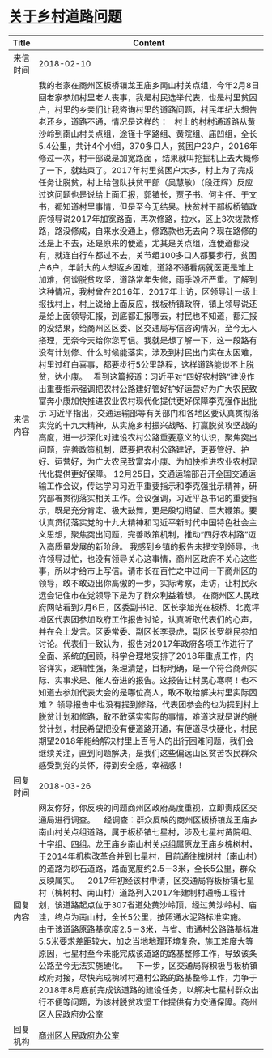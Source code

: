# <a href="http://www.shangluo.gov.cn/zmhd/ldxxxx.jsp?urltype=leadermail.LeaderMailContentUrl&wbtreeid=1112&leadermailid=4553">关于乡村道路问题</a>
| Title |                                                                                                                                                                                                                                                                                                                                                                                                                                                                                                                                                                                                                                                                                                                                                                                                        Content                                                                                                                                                                                                                                                                                                                                                                                                                                                                                                                                                                                                                                                                                                                                                                                                         |
|:-----:|------------------------------------------------------------------------------------------------------------------------------------------------------------------------------------------------------------------------------------------------------------------------------------------------------------------------------------------------------------------------------------------------------------------------------------------------------------------------------------------------------------------------------------------------------------------------------------------------------------------------------------------------------------------------------------------------------------------------------------------------------------------------------------------------------------------------------------------------------------------------------------------------------------------------------------------------------------------------------------------------------------------------------------------------------------------------------------------------------------------------------------------------------------------------------------------------------------------------------------------------------------------------------------------------------------------------------------------------------------------------------------------------------------------------------------------------------------------------------------------------------------------------------------------------------------------------------------------------------------------------|
| 来信时间  | 2018-02-10                                                                                                                                                                                                                                                                                                                                                                                                                                                                                                                                                                                                                                                                                                                                                                                                                                                                                                                                                                                                                                                                                                                                                                                                                                                                                                                                                                                                                                                                                                                                                                                                             |
| 来信内容  | 我的老家在商州区板桥镇龙王庙乡南山村关点组，今年2月8日回老家参加村里老人丧事，我是村民选举代表，也是村里贫困户，村里的乡亲们让我咨询村里的道路问题，村民年纪大想告老还乡，道路不通，情况是这样的：   村上的村村通道路从黄沙岭到南山村关点组，途径十字路组、黄院组、庙凹组，全长5.4公里，共计4个小组，370多口人，贫困户23户，2016年修过一次，村干部说是加宽路面 ，结果就叫挖掘机上去大概修了一下，就结束了。2017年村里贫困户太多，村上为了完成任务让脱贫，村上给包队扶贫干部（吴慧敏）（段迂辉）反应过这问题也是说给上面汇报，郭镇长，贾子书、何主任、于文书，都知道村里事情，但是至今无结果。扶贫村干部板桥镇政府领导说2017年加宽路面，再次修路，拉水，区上3次拨款修路，路没修成，自来水没通上，修路款也无去向？现在路修的还是上不去，还是原来的便道，尤其是关点组，连便道都没有，就连自行车都过不去，关节组100多口人都要步行，贫困户6户，年龄大的人想返乡困难，道路不通看病就医更是难上加难，何谈脱贫攻坚，道路常年失修，雨季毁坏严重。了解到这种情况，我村曾在2016年，2017年上访，区领导让一级上报找村上，村上说给上面反应，找板桥镇政府，镇上领导说还是给上面领导汇报，到底都汇报哪去，村民也不知道，都汇报的没结果，给商州区区委、区交通局写信咨询情况，至今无人搭理，无奈今天给你您写信。我就是想了解一下，这一段路有没有计划修、什么时候能落实，涉及到村民出门实在太困难，村里过红白喜事，都要步行5公里路程，这样道路能谈不上脱贫，达小康。   看到这篇报道：习近平对“四好农村路”建设作出重要指示强调把农村公路建好管好护好运营好为广大农民致富奔小康加快推进农业农村现代化提供更好保障李克强作出批示 习近平指出，交通运输部等有关部门和各地区要认真贯彻落实党的十九大精神，从实施乡村振兴战略、打赢脱贫攻坚战的高度，进一步深化对建设农村公路重要意义的认识，聚焦突出问题，完善政策机制，既要把农村公路建好，更要管好、护好、运营好，为广大农民致富奔小康、为加快推进农业农村现代化提供更好保障。 12月25日，交通运输部召开全国交通运输工作会议，传达学习习近平重要指示和李克强批示精神，研究部署贯彻落实相关工作。会议强调，习近平总书记的重要指示，既是充分肯定、极大鼓舞，更是殷切期望、巨大鞭策。要认真贯彻落实党的十九大精神和习近平新时代中国特色社会主义思想，聚焦突出问题，完善政策机制，推动“四好农村路”迈入高质量发展的新阶段。 我感到乡镇的报告未提交到领导，也许领导过忙，也没有领导关心这事情，商州区政府不关心这些事，所以才给市上写信。请市长在百忙之中过问一下商州区的领导，敢不敢迈出你高傲的一步，实际考察，走访，让村民永远会记住市在党领导下是为了群众利益着想。 在商州区人民政府网站看到2月6日，区委副书记、区长李旭光在板桥、北宽坪地区代表团参加政府工作报告讨论，认真听取代表们的心声，并在会上发言。区委常委、副区长李录虎，副区长罗继民参加讨论。代表们一致认为，报告对2017年政府各项工作进行了全面、系统的回顾，科学合理地安排了2018年重点工作，内容详实，逻辑性强，条理清楚，目标明确，是一个符合商州实际、实事求是、催人奋进的报告。这报告让村民心寒啊！也不知道去参加代表大会的是哪位高人，敢不敢给解决村里实际困难？ 领导报告中也没有提到修路，代表团参会的也为提到村上脱贫计划和修路，敢不敢落实实际的事情，难道这就是说的脱贫计划，村民希望把没有便道路开通，有便道尽快硬化，村民期望2018年能给解决村里上百号人的出行困难问题，我们会继续关注，直到问题解决，是我们这些偏远山区贫苦农民群众感受到党的关怀，得到安全感，幸福感！ |
| 回复时间  | 2018-03-26                                                                                                                                                                                                                                                                                                                                                                                                                                                                                                                                                                                                                                                                                                                                                                                                                                                                                                                                                                                                                                                                                                                                                                                                                                                                                                                                                                                                                                                                                                                                                                                                             |
| 回复内容  | 网友你好，你反映的问题商州区政府高度重视，立即责成区交通局进行调查。    经调查：群众反映的商州区板桥镇龙王庙乡南山村关点组道路，属于板桥镇七星村，涉及七星村黄院组、十字组、四组。龙王庙乡南山村关点组属原龙王庙乡槐树村，于2014年机构改革合并到七星村，目前通往槐树村（南山村）的道路为砂石道路，路面宽度约2.5－3米，全长5公里，群众反映属实。    2017年初经该村申请，区交通局将板桥镇七星村（槐树村、南山村）道路列入2017年建制村通畅工程计划，该道路起点位于307省道处黄沙岭顶，经过黄沙岭村、庙洼，终点为南山村，全长5公里，按照通水泥路标准实施。    由于该道路原路基宽度2.5－3米，与省、市通村公路路基标准5.5米要求差距较大，加之当地地理环境复杂，施工难度大等原因，七星村至今未能完成该道路的路基整修工作，导致该条公路至今无法实施硬化。    下一步，区交通局将积极与板桥镇政府对接，尽快完成槐树村通村公路的路基整修工作，力争于2018年8月底前完成该道路的建设任务，以解决七星村群众出行不便等问题，为该村脱贫攻坚工作提供有力交通保障。商州区人民政府办公室                                                                                                                                                                                                                                                                                                                                                                                                                                                                                                                                                                                                                                                                                                                                                                                                                                                                                                                                                                                                                                                                                                             |
| 回复机构  | <a href="../../category/agencies/商州区人民政府办公室.md">商州区人民政府办公室</a>                                                                                                                                                                                                                                                                                                                                                                                                                                                                                                                                                                                                                                                                                                                                                                                                                                                                                                                                                                                                                                                                                                                                                                                                                                                                                                                                                                                                                                                                                                                                                         |